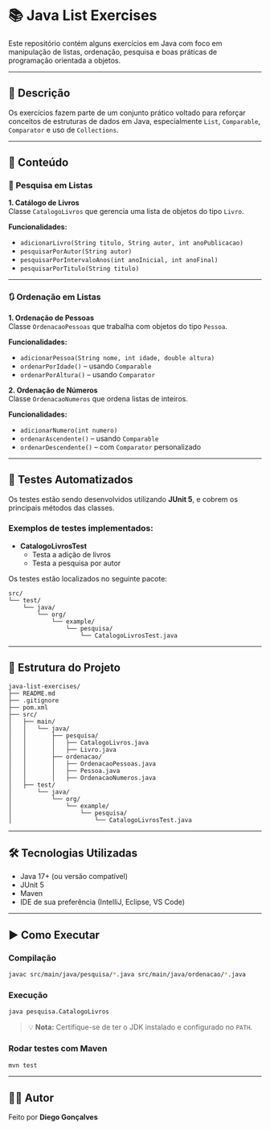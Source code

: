 # 📚 Java List Exercises

Este repositório contém alguns exercícios em Java com foco em manipulação de listas, ordenação, pesquisa e boas práticas de programação orientada a objetos.

---

## 📌 Descrição

Os exercícios fazem parte de um conjunto prático voltado para reforçar conceitos de estruturas de dados em Java, especialmente `List`, `Comparable`, `Comparator` e uso de `Collections`.

---

## 🧠 Conteúdo

### 🔎 Pesquisa em Listas

**1. Catálogo de Livros**  
Classe `CatalogoLivros` que gerencia uma lista de objetos do tipo `Livro`.

**Funcionalidades:**
- `adicionarLivro(String titulo, String autor, int anoPublicacao)`
- `pesquisarPorAutor(String autor)`
- `pesquisarPorIntervaloAnos(int anoInicial, int anoFinal)`
- `pesquisarPorTitulo(String titulo)`

---

### 🔃 Ordenação em Listas

**1. Ordenação de Pessoas**  
Classe `OrdenacaoPessoas` que trabalha com objetos do tipo `Pessoa`.

**Funcionalidades:**
- `adicionarPessoa(String nome, int idade, double altura)`
- `ordenarPorIdade()` – usando `Comparable`
- `ordenarPorAltura()` – usando `Comparator`

**2. Ordenação de Números**  
Classe `OrdenacaoNumeros` que ordena listas de inteiros.

**Funcionalidades:**
- `adicionarNumero(int numero)`
- `ordenarAscendente()` – usando `Comparable`
- `ordenarDescendente()` – com `Comparator` personalizado

---

## 🧪 Testes Automatizados

Os testes estão sendo desenvolvidos utilizando **JUnit 5**, e cobrem os principais métodos das classes.

### Exemplos de testes implementados:
- **CatalogoLivrosTest**
  - Testa a adição de livros
  - Testa a pesquisa por autor

Os testes estão localizados no seguinte pacote:

```
src/
└── test/
    └── java/
        └── org/
            └── example/
                └── pesquisa/
                    └── CatalogoLivrosTest.java
```

---

## 📂 Estrutura do Projeto

```
java-list-exercises/
├── README.md
├── .gitignore
├── pom.xml
├── src/
│   ├── main/
│   │   └── java/
│   │       ├── pesquisa/
│   │       │   ├── CatalogoLivros.java
│   │       │   ├── Livro.java
│   │       ├── ordenacao/
│   │       │   ├── OrdenacaoPessoas.java
│   │       │   ├── Pessoa.java
│   │       │   ├── OrdenacaoNumeros.java
│   ├── test/
│       └── java/
│           └── org/
│               └── example/
│                   └── pesquisa/
│                       └── CatalogoLivrosTest.java
```

---

## 🛠️ Tecnologias Utilizadas

- Java 17+ (ou versão compatível)
- JUnit 5
- Maven
- IDE de sua preferência (IntelliJ, Eclipse, VS Code)

---

## ▶️ Como Executar

### Compilação

```bash
javac src/main/java/pesquisa/*.java src/main/java/ordenacao/*.java
```

### Execução

```bash
java pesquisa.CatalogoLivros
```

> 💡 **Nota:** Certifique-se de ter o JDK instalado e configurado no `PATH`.

### Rodar testes com Maven

```bash
mvn test
```

---

## 🧑‍💻 Autor

Feito por **Diego Gonçalves**
